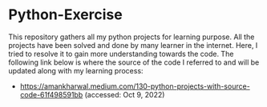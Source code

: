 # Python-Exercise
This repository gathers all my python projects for learning purpose. All the projects have been solved and done by many learner in the internet. Here, I tried to resolve it to gain more understanding towards the code.
The following link below is where the source of the code I referred to and will be updated along with my learning process:
  - https://amankharwal.medium.com/130-python-projects-with-source-code-61f498591bb (accessed: Oct 9, 2022)
